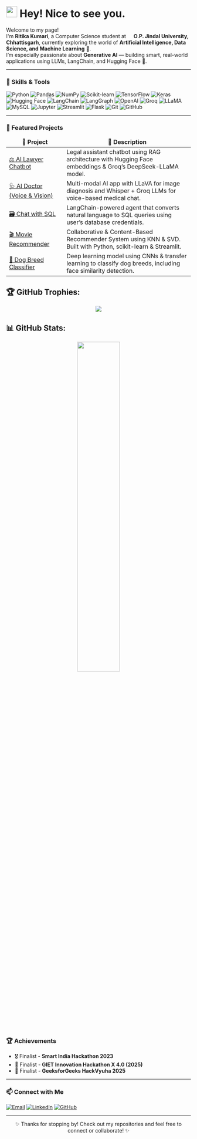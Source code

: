 <h1><img src="https://emojis.slackmojis.com/emojis/images/1531849430/4246/blob-sunglasses.gif" width="30"/> Hey! Nice to see you.</h1>

<p>Welcome to my page! <br>
I'm <b>Ritika Kumari</b>, a Computer Science student at 
<img src="https://cdn-icons-png.flaticon.com/512/197/197610.png" width="13"/> 
<b>O.P. Jindal University, Chhattisgarh</b>, currently exploring the world of 
<b>Artificial Intelligence, Data Science, and Machine Learning</b> 🤖. <br>
I’m especially passionate about <b>Generative AI</b> — building smart, real-world applications using LLMs, LangChain, and Hugging Face 🚀.
</p>


---

<h3>🧠 Skills & Tools</h3>
<p>
  <img alt="Python" src="https://img.shields.io/badge/-Python-3670A0?style=flat-square&logo=python&logoColor=white" />
  <img alt="Pandas" src="https://img.shields.io/badge/-Pandas-150458?style=flat-square&logo=pandas&logoColor=white" />
  <img alt="NumPy" src="https://img.shields.io/badge/-NumPy-013243?style=flat-square&logo=numpy&logoColor=white" />
  <img alt="Scikit-learn" src="https://img.shields.io/badge/-Scikit--learn-F7931E?style=flat-square&logo=scikit-learn&logoColor=white" />
  <img alt="TensorFlow" src="https://img.shields.io/badge/-TensorFlow-FF6F00?style=flat-square&logo=tensorflow&logoColor=white" />
  <img alt="Keras" src="https://img.shields.io/badge/-Keras-D00000?style=flat-square&logo=keras&logoColor=white" />
  <img alt="Hugging Face" src="https://img.shields.io/badge/-HuggingFace-FFDD54?style=flat-square&logo=huggingface&logoColor=black" />
  <img alt="LangChain" src="https://img.shields.io/badge/-LangChain-000000?style=flat-square&logo=data&logoColor=white" />
  <img alt="LangGraph" src="https://img.shields.io/badge/-LangGraph-0052CC?style=flat-square&logo=graph&logoColor=white" />
  <img alt="OpenAI" src="https://img.shields.io/badge/-OpenAI-412991?style=flat-square&logo=openai&logoColor=white" />
  <img alt="Groq" src="https://img.shields.io/badge/-Groq-E9008C?style=flat-square&logo=groq&logoColor=white" />
  <img alt="LLaMA" src="https://img.shields.io/badge/-LLaMA-0052CC?style=flat-square&logo=meta&logoColor=white" />
  <img alt="MySQL" src="https://img.shields.io/badge/-MySQL-4479A1?style=flat-square&logo=mysql&logoColor=white" />
  <img alt="Jupyter" src="https://img.shields.io/badge/-Jupyter-F37626?style=flat-square&logo=jupyter&logoColor=white" />
  <img alt="Streamlit" src="https://img.shields.io/badge/-Streamlit-FF4B4B?style=flat-square&logo=streamlit&logoColor=white" />
  <img alt="Flask" src="https://img.shields.io/badge/-Flask-000000?style=flat-square&logo=flask&logoColor=white" />
  <img alt="Git" src="https://img.shields.io/badge/-Git-F05032?style=flat-square&logo=git&logoColor=white" />
  <img alt="GitHub" src="https://img.shields.io/badge/-GitHub-181717?style=flat-square&logo=github&logoColor=white" />
</p>


---

<h3>🚀 Featured Projects</h3>
<table>
  <thead align="center">
    <tr>
      <td><b>📁 Project</b></td>
      <td><b>🌟 Description</b></td>
    </tr>
  </thead>
  <tbody>
    <tr>
      <td><a href="https://github.com/RITIKA-01A/lawer_chatbot_rag.git">⚖️ AI Lawyer Chatbot</a></td>
      <td>Legal assistant chatbot using RAG architecture with Hugging Face embeddings & Groq’s DeepSeek-LLaMA model.</td>
    </tr>
    <tr>
      <td><a href="https://github.com/RITIKA-01A/ai_doctor_with_voice_vision.git">🩺 AI Doctor (Voice & Vision)</a></td>
      <td>Multi-modal AI app with LLaVA for image diagnosis and Whisper + Groq LLMs for voice-based medical chat.</td>
    </tr>
    <tr>
      <td><a href="https://github.com/RITIKA-01A/Chat_with_sql_db.git">🗃️ Chat with SQL</a></td>
      <td>LangChain-powered agent that converts natural language to SQL queries using user’s database credentials.</td>
    </tr>
    <tr>
      <td><a href="https://github.com/RITIKA-01A/content_based_movie_recommender.git">🎬 Movie Recommender</a></td>
      <td>Collaborative & Content-Based Recommender System using KNN & SVD. Built with Python, scikit-learn & Streamlit.</td>
    </tr>
    <tr>
      <td><a href="https://github.com/RITIKA-01A/dog-breed-classifier.git">🐶 Dog Breed Classifier</a></td>
      <td>Deep learning model using CNNs & transfer learning to classify dog breeds, including face similarity detection.</td>
    </tr>
  </tbody>
</table>


## 🏆 GitHub Trophies:

<p align="center">
    <img src="https://github-profile-trophy.vercel.app/?username=RITIKA-01A">
</p>

## 📊 GitHub Stats:

<p align="center">
    <img src="https://github-readme-stats-mauve-ten.vercel.app/api?username=RITIKA-01A&show_icons=true&hide_border=true&count_private=true&include_all_commits=true" width='48%' />
</p>

<h3>🏆 Achievements</h3>
<ul>
  <li>🎖️ Finalist - <b>Smart India Hackathon 2023</b></li>
  <li>🏅 Finalist - <b>GIET Innovation Hackathon X 4.0 (2025)</b></li>
  <li>🏅 Finalist - <b>GeeksforGeeks HackVyuha 2025</b></li>
</ul>



---

<h3>📫 Connect with Me</h3>
<p>
  <a href="mailto:ritikasingh9471@gmail.com"><img alt="Email" src="https://img.shields.io/badge/-Email-EA4335?style=for-the-badge&logo=gmail&logoColor=white" /></a>
  <a href="https://www.linkedin.com/in/ritikakumarids/"><img alt="LinkedIn" src="https://img.shields.io/badge/-LinkedIn-0077B5?style=for-the-badge&logo=linkedin&logoColor=white" /></a>
  <a href="https://github.com/RITIKA-01A"><img alt="GitHub" src="https://img.shields.io/badge/-GitHub-181717?style=for-the-badge&logo=github&logoColor=white" /></a>
</p>

---

<p align="center">✨ Thanks for stopping by! Check out my repositories and feel free to connect or collaborate! ✨</p>

